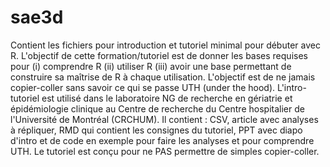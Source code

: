 # sae3d
Contient les fichiers pour introduction et tutoriel minimal pour débuter avec R. L'objectif de cette formation/tutoriel est de donner les bases requises pour (i) comprendre R (ii) utiliser R (iii) avoir une base permettant de construire sa maîtrise de R à chaque utilisation. 
L'objectif est de ne jamais copier-coller sans savoir ce qui se passe UTH (under the hood).
L'intro-tutoriel est utilisé dans le laboratoire NG de recherche en gériatrie et épidémiologie clinique au Centre de recherche du Centre hospitalier de l'Université de Montréal (CRCHUM).
Il contient : CSV, article avec analyses à répliquer, RMD qui contient les consignes du tutoriel, PPT avec diapo d'intro et de code en exemple pour faire les analyses et pour comprendre UTH. Le tutoriel est conçu pour ne PAS permettre de simples copier-coller.
